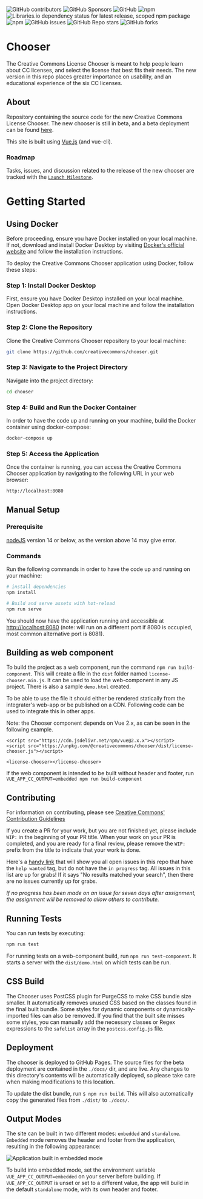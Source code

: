 ![GitHub contributors](https://img.shields.io/github/contributors/creativecommons/chooser)
![GitHub Sponsors](https://img.shields.io/github/sponsors/creativecommons)
![GitHub](https://img.shields.io/github/license/creativecommons/chooser)
![npm](https://img.shields.io/npm/v/@creativecommons/chooser)
![Libraries.io dependency status for latest release, scoped npm package](https://img.shields.io/librariesio/release/npm/@creativecommons/chooser)
![npm](https://img.shields.io/npm/dm/@creativecommons/chooser)
![GitHub issues](https://img.shields.io/github/issues-raw/creativecommons/chooser)
![GitHub Repo stars](https://img.shields.io/github/stars/creativecommons/chooser?style=social)
![GitHub forks](https://img.shields.io/github/forks/creativecommons/chooser?style=social)

# Chooser

The Creative Commons License Chooser is meant to help people learn about CC licenses, and select the license that best fits their needs. The new version in this repo places greater importance on usability, and an educational experience of the six CC licenses.

## About

Repository containing the source code for the new Creative Commons License Chooser. The new chooser is still in beta, and a beta deployment can be found [here](https://chooser-beta.creativecommons.org/).

This site is built using [Vue.js](https://vuejs.org/) (and vue-cli).

### Roadmap

Tasks, issues, and discussion related to the release of the new chooser are tracked with the [`Launch Milestone`](https://github.com/creativecommons/chooser/milestone/1).

# Getting Started

## Using Docker

Before proceeding, ensure you have Docker installed on your local machine. If not, download and install Docker Desktop by visiting [Docker's official website](https://www.docker.com/products/docker-desktop) and follow the installation instructions.

To deploy the Creative Commons Chooser application using Docker, follow these steps:

### Step 1: Install Docker Desktop

First, ensure you have Docker Desktop installed on your local machine. Open Docker Desktop app on your local machine and follow the installation instructions.

### Step 2: Clone the Repository

Clone the Creative Commons Chooser repository to your local machine:

```bash
git clone https://github.com/creativecommons/chooser.git
```

### Step 3: Navigate to the Project Directory

Navigate into the project directory:

```bash
cd chooser
```

### Step 4: Build and Run the Docker Container

In order to have the code up and running on your machine, build the Docker container using docker-compose:

```bash
docker-compose up
```

### Step 5: Access the Application

Once the container is running, you can access the Creative Commons Chooser application by navigating to the following URL in your web browser:

```
http://localhost:8080
```

## Manual Setup

### Prerequisite
[nodeJS](https://nodejs.org/en/blog/release/v14.17.3) version 14 or below, as the version above 14 may give error.

### Commands
Run the following commands in order to have the code up and running on your machine:

``` bash
# install dependencies
npm install
```

```bash
# Build and serve assets with hot-reload
npm run serve
```

You should now have the application running and accessible at <http://localhost:8080> (note: will run on a different port if 8080 is occupied, most common alternative port is 8081).

## Building as web component

To build the project as a web component, run the command `npm run build-component`. This will create a file in the `dist` folder named `license-chooser.min.js`. It can be used to load the web-component in any JS project. There is also a sample `demo.html` created.

To be able to use the file it should either be rendered statically from the integrater's web-app or be published on a CDN. Following code can be used to integrate this in other apps.

Note: the Chooser component depends on Vue 2.x, as can be seen in the following example.

```
<script src="https://cdn.jsdelivr.net/npm/vue@2.x.x"></script>
<script src="https://unpkg.com/@creativecommons/chooser/dist/license-chooser.js"></script>

<license-chooser></license-chooser>
```

If the web component is intended to be built without header and footer, run `VUE_APP_CC_OUTPUT=embedded npm run build-component`

## Contributing

For information on contributing, please see [Creative Commons' Contribution Guidelines](https://opensource.creativecommons.org/contributing-code/)

If you create a PR for your work, but you are not finished yet, please include `WIP:` in the beginning of your PR title. When your work on your PR is completed, and you are ready for a final review, please remove the `WIP:` prefix from the title to indicate that your work is done.

Here's a [handy link](https://github.com/creativecommons/chooser/issues?utf8=%E2%9C%93&q=is%3Aissue+is%3Aopen+sort%3Aupdated-desc+label%3A%22help+wanted%22+-label%3A%22in+progress%22) that will show you all open issues in this repo that have the `help wanted` tag, but do not have the `in progress` tag.
All issues in this list are up for grabs!
If it says "No results matched your search", then there are no issues currently up for grabs.

*If no progress has been made on an issue for seven days after assignment, the assignment will be removed to allow others to contribute.*

## Running Tests

You can run tests by executing:

```bash
npm run test
```
For running tests on a web-component build, run `npm run test-component`. It starts a server with the  `dist/demo.html` on which tests can be run.


## CSS Build

The Chooser uses PostCSS plugin for PurgeCSS to make CSS bundle size smaller. It automatically removes unused CSS based on the classes found in the final built bundle. Some styles for dynamic components or dynamically-imported files can also be removed. If you find that the built site misses some styles, you can manually add the necessary classes or Regex expressions to the `safelist` array in the `postcss.config.js` file.

## Deployment

The chooser is deployed to GitHub Pages. The source files for the beta deployment are contained in the `./docs/` dir, and are live. Any changes to this directory's contents will be automatically deployed, so please take care when making modifications to this location.

To update the dist bundle, run ```$ npm run build```. This will also automatically copy the generated files from `./dist/` to `./docs/`.

## Output Modes

The site can be built in two different modes: `embedded` and `standalone`. `Embedded` mode removes the header and footer from the application, resulting in the following appearance:

<img src="static/embedded-screenshot.png" alt="Application built in embedded mode">

To build into embedded mode, set the environment variable `VUE_APP_CC_OUTPUT=embedded` on your server before building. If `VUE_APP_CC_OUTPUT` is unset or set to a different value, the app will build in the default `standalone` mode, with its own header and footer.
